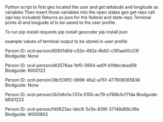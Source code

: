 Python script to first geo located the user and get lattatude and longitude as variables
Then insert those variables into the open states geo get reps call (api key included)
Returns as json for the federal and state reps
Terminal prints id and bioguide id to be saved to the user profile.

To run
pip install requests
pip install geocoder
pip install json

example values of terminal output to be stored in user profile

Person ID: ocd-person/80931d0d-c52e-492a-8b92-c191aa00c03f
Biodguide: None

Person ID: ocd-person/e62576aa-1bf5-5664-ad0f-b1fdbcdead56
Biodguide: R000122

Person ID: ocd-person/38c539f2-0698-4fa2-a761-477608365838
Biodguide: None

Person ID: ocd-person/2b7e8cfa-f37a-5155-ac79-e769b3cf71da
Biodguide: M001223

Person ID: ocd-person/fd0623ac-bbc8-5c5e-839f-37148d89c36e
Biodguide: W000802
